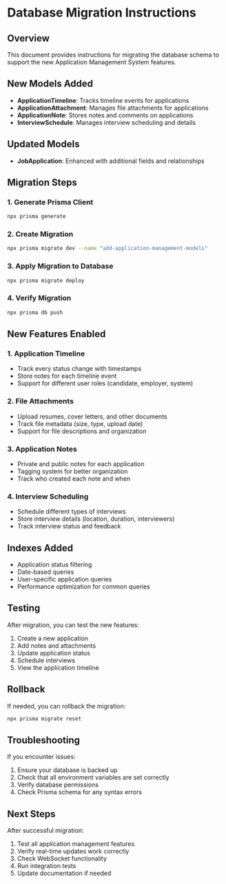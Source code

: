 # Database Migration Instructions

## Overview
This document provides instructions for migrating the database schema to support the new Application Management System features.

## New Models Added
- **ApplicationTimeline**: Tracks timeline events for applications
- **ApplicationAttachment**: Manages file attachments for applications
- **ApplicationNote**: Stores notes and comments on applications
- **InterviewSchedule**: Manages interview scheduling and details

## Updated Models
- **JobApplication**: Enhanced with additional fields and relationships

## Migration Steps

### 1. Generate Prisma Client
```bash
npx prisma generate
```

### 2. Create Migration
```bash
npx prisma migrate dev --name "add-application-management-models"
```

### 3. Apply Migration to Database
```bash
npx prisma migrate deploy
```

### 4. Verify Migration
```bash
npx prisma db push
```

## New Features Enabled

### 1. Application Timeline
- Track every status change with timestamps
- Store notes for each timeline event
- Support for different user roles (candidate, employer, system)

### 2. File Attachments
- Upload resumes, cover letters, and other documents
- Track file metadata (size, type, upload date)
- Support for file descriptions and organization

### 3. Application Notes
- Private and public notes for each application
- Tagging system for better organization
- Track who created each note and when

### 4. Interview Scheduling
- Schedule different types of interviews
- Store interview details (location, duration, interviewers)
- Track interview status and feedback

## Indexes Added
- Application status filtering
- Date-based queries
- User-specific application queries
- Performance optimization for common queries

## Testing
After migration, you can test the new features:

1. Create a new application
2. Add notes and attachments
3. Update application status
4. Schedule interviews
5. View the application timeline

## Rollback
If needed, you can rollback the migration:
```bash
npx prisma migrate reset
```

## Troubleshooting
If you encounter issues:
1. Ensure your database is backed up
2. Check that all environment variables are set correctly
3. Verify database permissions
4. Check Prisma schema for any syntax errors

## Next Steps
After successful migration:
1. Test all application management features
2. Verify real-time updates work correctly
3. Check WebSocket functionality
4. Run integration tests
5. Update documentation if needed